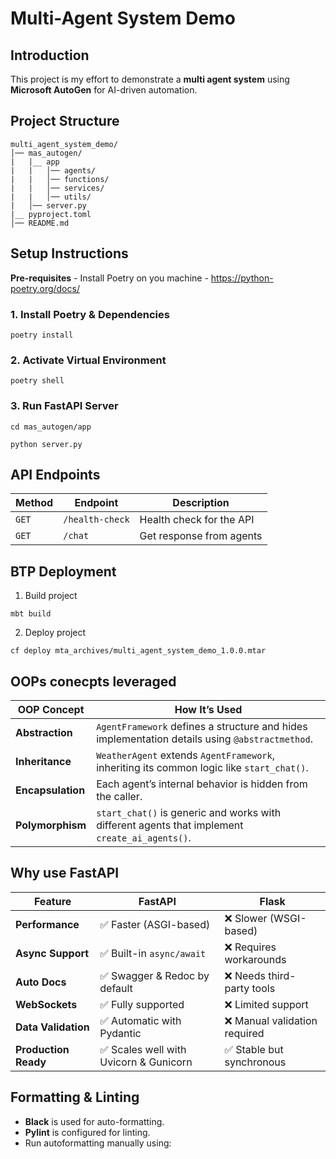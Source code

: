 # Multi-Agent System Demo

## Introduction
This project is my effort to demonstrate a **multi agent system** using **Microsoft AutoGen** for AI-driven automation. 

## Project Structure
```
multi_agent_system_demo/
│── mas_autogen/
|   |__ app                 
|   |   │── agents/                 
|   |   │── functions/                  
|   |   │── services/               
|   |   │── utils/                  
|   │── server.py                   
|__ pyproject.toml                    
│── README.md                     
```

## Setup Instructions
**Pre-requisites** - Install Poetry on you machine - https://python-poetry.org/docs/

### 1. Install Poetry & Dependencies
```
poetry install
```

### 2. Activate Virtual Environment
```
poetry shell
```

### 3. Run FastAPI Server
```
cd mas_autogen/app

python server.py
```

## API Endpoints
| Method | Endpoint         | Description              |
|--------|------------------|--------------------------|
| `GET`  | `/health-check`  | Health check for the API |
| `GET`  | `/chat   `       | Get response from agents     |

## BTP Deployment

1. Build project
```
mbt build
```

2. Deploy project
```
cf deploy mta_archives/multi_agent_system_demo_1.0.0.mtar
```

## OOPs conecpts leveraged

| OOP Concept       | How It’s Used |
|-------------------|---------------|
| **Abstraction**   | `AgentFramework` defines a structure and hides implementation details using `@abstractmethod`. |
| **Inheritance**   | `WeatherAgent` extends `AgentFramework`, inheriting its common logic like `start_chat()`. |
| **Encapsulation** | Each agent’s internal behavior is hidden from the caller. |
| **Polymorphism**  | `start_chat()` is generic and works with different agents that implement `create_ai_agents()`. |


## Why use FastAPI

| Feature                    | FastAPI                       | Flask                  |
|----------------------------|-------------------------------|------------------------|
| **Performance**            | ✅ Faster (ASGI-based)        | ❌ Slower (WSGI-based) |
| **Async Support**          | ✅ Built-in `async/await`     | ❌ Requires workarounds|                  
| **Auto Docs**              | ✅ Swagger & Redoc by default | ❌ Needs third-party  tools                        |
| **WebSockets**             | ✅ Fully supported            | ❌ Limited support     |
| **Data Validation**        | ✅ Automatic with Pydantic    | ❌ Manual validation required                     |
| **Production Ready**       | ✅ Scales well with Uvicorn & Gunicorn | ✅ Stable but synchronous                  |


## Formatting & Linting
- **Black** is used for auto-formatting.
- **Pylint** is configured for linting.
- Run autoformatting manually using:



